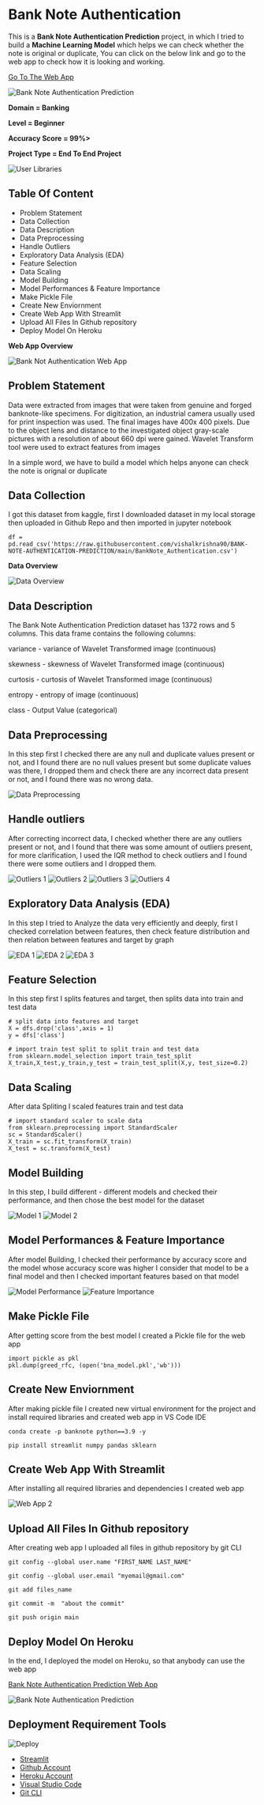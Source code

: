 
# Bank Note Authentication

This is a **Bank Note Authentication Prediction** project, in which I tried to build a **Machine Learning Model** which helps we can check whether the note is original or duplicate, You can click on the below link and go to the web app to check how it is looking and working.

[Go To The Web App](https://banknoteauthenticationwebapp.herokuapp.com/)

![Bank Note Authentication Prediction](https://github.com/vishalkrishna90/BANK-NOTE-AUTHENTICATION-PREDICTION/blob/main/Images/Web_App_1.png)

**Domain = Banking**

**Level = Beginner**

**Accuracy Score = 99%>**

**Project Type = End To End Project**

![User Libraries](https://github.com/vishalkrishna90/BANK-NOTE-AUTHENTICATION-PREDICTION/blob/main/Images/li_im.jpg)

## Table Of Content
- Problem Statement
- Data Collection 
- Data Description
- Data Preprocessing
- Handle Outliers 
- Exploratory Data Analysis (EDA)
- Feature Selection
- Data Scaling
- Model Building
- Model Performances & Feature Importance
- Make Pickle File
- Create New Enviornment
- Create Web App With Streamlit
- Upload All Files In Github repository
- Deploy Model On Heroku

**Web App Overview**

![Bank Not Authentication Web App](https://github.com/vishalkrishna90/BANK-NOTE-AUTHENTICATION-PREDICTION/blob/main/Images/Web_App_2.png)
## Problem Statement

Data were extracted from images that were taken from genuine and forged banknote-like specimens. For digitization, an industrial camera usually used for print inspection was used. The final images have 400x 400 pixels. Due to the object lens and distance to the investigated object gray-scale pictures with a resolution of about 660 dpi were gained. Wavelet Transform tool were used to extract features from images

In a simple word, we have to build a model which helps anyone can check the note is orignal or duplicate
## Data Collection
I got this dataset from kaggle, first I downloaded dataset in my local storage then uploaded in Github Repo and then imported in jupyter notebook

```
df = pd.read_csv('https://raw.githubusercontent.com/vishalkrishna90/BANK-NOTE-AUTHENTICATION-PREDICTION/main/BankNote_Authentication.csv')

```
**Data Overview**

![Data Overview](https://github.com/vishalkrishna90/BANK-NOTE-AUTHENTICATION-PREDICTION/blob/main/Images/Data_Overview.png)
## Data Description

The Bank Note Authentication Prediction dataset has 1372 rows and 5 columns. This data frame contains the following columns:

variance - 
variance of Wavelet Transformed image (continuous)

skewness -
skewness of Wavelet Transformed image (continuous)

curtosis -
curtosis of Wavelet Transformed image (continuous)

entropy -
entropy of image (continuous)

class -
Output Value (categorical)


## Data Preprocessing
In this step first I checked there are any null and duplicate values present or not, and I found there are no 
null values present but some duplicate values was there, I dropped them and check there are any incorrect data 
present or not, and I found there was no wrong data.

![Data Preprocessing ](https://github.com/vishalkrishna90/BANK-NOTE-AUTHENTICATION-PREDICTION/blob/main/Images/Data_Preprocessing.png)

## Handle outliers
After correcting incorrect data, I checked whether there are any outliers present or not, and I found that there was some amount 
of outliers present, for more clarification, I used the IQR method to check outliers and I found there were some outliers and I dropped them.

![Outliers 1](https://github.com/vishalkrishna90/BANK-NOTE-AUTHENTICATION-PREDICTION/blob/main/Images/Outliers_1.png)
![Outliers 2](https://github.com/vishalkrishna90/BANK-NOTE-AUTHENTICATION-PREDICTION/blob/main/Images/Outliers_2.png)
![Outliers 3](https://github.com/vishalkrishna90/BANK-NOTE-AUTHENTICATION-PREDICTION/blob/main/Images/Outliers_3.png)
![Outliers 4](https://github.com/vishalkrishna90/BANK-NOTE-AUTHENTICATION-PREDICTION/blob/main/Images/Outliers_4.png)

## Exploratory Data Analysis (EDA)
In this step I tried to Analyze the data very efficiently and deeply, first I checked correlation between features, 
then check feature distribution and then relation between features and target by graph

![EDA 1](https://github.com/vishalkrishna90/BANK-NOTE-AUTHENTICATION-PREDICTION/blob/main/Images/EDA_1.png)
![EDA 2](https://github.com/vishalkrishna90/BANK-NOTE-AUTHENTICATION-PREDICTION/blob/main/Images/EDA_2.png)
![EDA 3](https://github.com/vishalkrishna90/BANK-NOTE-AUTHENTICATION-PREDICTION/blob/main/Images/EDA_3.png)

## Feature Selection
In this step first I splits features and target, then splits data into train
and test data

```
# split data into features and target
X = dfs.drop('class',axis = 1)
y = dfs['class']
```

```
# import train test split to split train and test data
from sklearn.model_selection import train_test_split
X_train,X_test,y_train,y_test = train_test_split(X,y, test_size=0.2)
```

## Data Scaling

After data Spliting I scaled features train and test data 

```
# import standard scaler to scale data
from sklearn.preprocessing import StandardScaler
sc = StandardScaler()
X_train = sc.fit_transform(X_train)
X_test = sc.transform(X_test)
```

## Model Building
In this step, I build different - different models and checked their performance, and then chose the best model for the dataset

![Model 1](https://github.com/vishalkrishna90/BANK-NOTE-AUTHENTICATION-PREDICTION/blob/main/Images/Model_1.png)
![Model 2](https://github.com/vishalkrishna90/BANK-NOTE-AUTHENTICATION-PREDICTION/blob/main/Images/Model_2.png)

## Model Performances & Feature Importance
After model Building, I checked their performance by accuracy score and the model whose accuracy score was higher I consider that model to be a final model and then I checked important features based on that model 

![Model Performance](https://github.com/vishalkrishna90/BANK-NOTE-AUTHENTICATION-PREDICTION/blob/main/Images/Model_Performance.png)
![Feature Importance](https://github.com/vishalkrishna90/BANK-NOTE-AUTHENTICATION-PREDICTION/blob/main/Images/Feature_Importance.png)

## Make Pickle File
After getting score from the best model I created a Pickle file for the web app

```
import pickle as pkl
pkl.dump(greed_rfc, (open('bna_model.pkl','wb')))
```

## Create New Enviornment
After making pickle file I created new virtual environment for the 
project and install required libraries and created web app in VS Code IDE

```
conda create -p banknote python==3.9 -y
```

```
pip install streamlit numpy pandas sklearn
``` 

## Create Web App With Streamlit
After installing all required libraries and dependencies I created web app 

![Web App 2](https://github.com/vishalkrishna90/BANK-NOTE-AUTHENTICATION-PREDICTION/blob/main/Images/Web_App_2.png)

## Upload All Files In Github repository

After creating web app I uploaded all files in github repository by git CLI
```
git config --global user.name "FIRST_NAME LAST_NAME"
```

```
git config --global user.email "myemail@gmail.com"
```

```
git add files_name
```

```
git commit -m  "about the commit"
```

```
git push origin main
```

## Deploy Model On Heroku

In the end, I deployed the model on Heroku, so that anybody can use the web app

[Bank Note Authentication Prediction Web App](https://banknoteauthenticationwebapp.herokuapp.com/)

![Bank Note Authentication Prediction](https://github.com/vishalkrishna90/BANK-NOTE-AUTHENTICATION-PREDICTION/blob/main/Images/Web_App_1.png)

## Deployment Requirement Tools 

![Deploy](https://github.com/vishalkrishna90/BANK-NOTE-AUTHENTICATION-PREDICTION/blob/main/Images/li_im.jpg)

 - [Streamlit](https://streamlit.io/)
 - [Github Account](https://github.com/)
 - [Heroku Account](https://dashboard.heroku.com/apps)
 - [Visual Studio Code](https://code.visualstudio.com/)
 - [Git CLI](https://git-scm.com/book/en/v2/Getting-Started-The-Command-Line)


